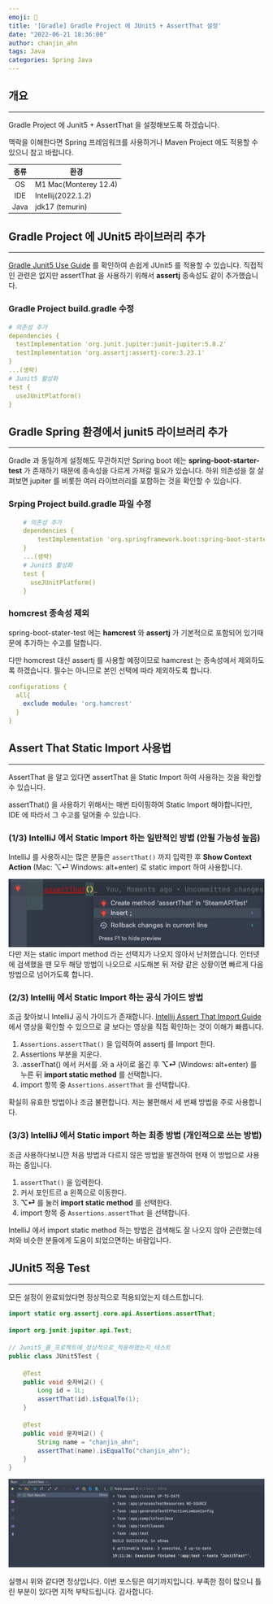 ```yaml
---
emoji: 👻
title: '[Gradle] Gradle Project 에 JUnit5 + AssertThat 설정'
date: "2022-06-21 18:36:00"
author: chanjin_ahn
tags: Java
categories: Spring Java
---
```


## 개요

---

Gradle Project 에 Junit5 + AssertThat 을 설정해보도록 하겠습니다.

맥락을 이해한다면 Spring 프레임워크를 사용하거나 Maven Project 에도 적용할 수 있으니 참고 바랍니다.

| 종류  | 환경                    |
|:---:|-----------------------|
| OS  | M1 Mac(Monterey 12.4) |
| IDE | Intellij(2022.1.2)    |
| Java | jdk17 (temurin) |

## Gradle Project 에 JUnit5 라이브러리 추가

---

[Gradle Junit5 Use Guide](https://docs.gradle.org/current/userguide/java_testing.html#using_junit5)
를 확인하여 손쉽게 JUnit5 를 적용할 수 있습니다. 직접적인 관련은 없지만 assertThat 을 사용하기 위해서 **assertj** 종속성도 같이 추가했습니다.

### Gradle Project build.gradle 수정

```yaml
# 의존성 추가
dependencies {
  testImplementation 'org.junit.jupiter:junit-jupiter:5.8.2'
  testImplementation 'org.assertj:assertj-core:3.23.1'
}
...(생략)
# Junit5 활성화
test {
  useJUnitPlatform()
}
```

## Gradle Spring 환경에서 junit5 라이브러리 추가

---

Gradle 과 동일하게 설정해도 무관하지만 Spring boot 에는 **spring-boot-starter-test** 가 존재하기 때문에 종속성을 다르게 가져갈 필요가 있습니다.
하위 의존성을 잘 살펴보면 jupiter 를 비롯한 여러 라이브러리를 포함하는 것을 확인할 수 있습니다.

### Srping Project build.gradle 파일 수정

```yaml
    # 의존성 추가
    dependencies {
        testImplementation 'org.springframework.boot:spring-boot-starter-test:2.7.0'
    }
    ...(생략)
    # Junit5 활성화
    test {
      useJUnitPlatform()
    }
```

### homcrest 종속성 제외

spring-boot-stater-test 에는 **hamcrest** 와 **assertj** 가 기본적으로 포함되어 있기때문에 추가하는 수고를 덜합니다.

다만 homcrest 대신 assertj 를 사용할 예정이므로 hamcrest 는 종속성에서 제외하도록 하겠습니다. 필수는 아니므로 본인 선택에 따라 제외하도록 합니다.

```yaml
configurations {
  all{
    exclude module: 'org.hamcrest'
  }
}
```

## Assert That Static Import 사용법

---
AssertThat 을 알고 있다면 assertThat 을 Static Import 하여 사용하는 것을 확인할 수 있습니다.

assertThat() 을 사용하기 위해서는 매번 타이핑하여 Static Import 해야합니다만, IDE 에 따라서 그 수고를 덜어줄 수 있습니다.

### (1/3) IntelliJ 에서 Static Import 하는  일반적인 방법 (안될 가능성 높음)

 IntelliJ 를 사용하시는 많은 분들은 `assertThat()` 까지 입력한 후 **Show Context Action** (Mac: ⌥⏎ Windows: alt+enter) 로 static import 하여 사용합니다.

![not found static import method](JUnit5-assertThat_not_found_static_import.png)
다만 저는 static import method 라는 선택지가 나오지 않아서 난처했습니다. 인터넷에 검색했을 땐 모두 해당 방법이 나오므로 시도해본 뒤 저랑 같은 상황이면 빠르게 다음 방법으로 넘어가도록 합니다.

### (2/3) Intellij 에서 Static Import 하는 공식 가이드 방법

조금 찾아보니 IntelliJ 공식 가이드가 존재합니다.
[Intellij Assert That Import Guide](https://www.jetbrains.com/idea/guide/tips/assert-that/) 에서 영상을 확인할 수 있으므로 글 보다는 영상을 직접 확인하는 것이 이해가 빠릅니다.

1. `Assertions.assertThat()` 을 입력하여 assertj 를 Import 한다.
2. Assertions 부분을 지운다.
3. .asserThat() 에서 커서를 .와 a 사이로 옮긴 후 **⌥⏎** (Windows: alt+enter) 를 누른 뒤 **import static method** 를 선택합니다.
4. import 항목 중 `Assertions.assertThat` 을 선택합니다.

확실히 유효한 방법이나 조금 불편합니다. 저는 불편해서 세 번째 방법을 주로 사용합니다.

### (3/3) IntelliJ 에서 Static import 하는 최종 방법 (개인적으로 쓰는 방법)

조금 사용하다보니깐 처음 방법과 다르지 않은 방법을 발견하여 현재 이 방법으로 사용하는 중입니다.

1. `assertThat()` 을 입력한다.
2. 커서 포인트르 a 왼쪽으로 이동한다.
3. **⌥⏎** 를 눌러 **import static method** 를 선택한다.
4. import 항목 중 `Assertions.assertThat` 을 선택합니다.

IntelliJ 에서 import static method 하는 방법은 검색해도 잘 나오지 않아 곤란했는데 저와 비슷한 분들에게 도움이 되었으면하는 바람입니다.

## JUnit5 적용 Test

---

모든 설정이 완료되었다면 정상적으로 적용되었는지 테스트합니다.

```java
import static org.assertj.core.api.Assertions.assertThat;

import org.junit.jupiter.api.Test;

// Junit5_를_프로젝트에_정상적으로_적용하였는지_테스트
public class JUnit5Test {

    @Test
    public void 숫자비교() {
        Long id = 1L;
        assertThat(id).isEqualTo(1);
    }

    @Test
    public void 문자비교() {
        String name = "chanjin_ahn";
        assertThat(name).isEqualTo("chanjin_ahn");
    }
}
```

![JUnit5 Test](JUnit5-test.png)

실행시 위와 같다면 정상입니다. 이번 포스팅은 여기까지입니다. 부족한 점이 많으니 틀린 부분이 있다면 지적 부탁드립니다. 감사합니다.

``` toc
```
